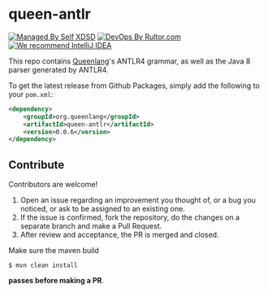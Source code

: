 # queen-antlr

[![Managed By Self XDSD](https://self-xdsd.com/b/mbself.svg)](https://self-xdsd.com/p/jvmqueen/queen-antlr?provider=github)
[![DevOps By Rultor.com](http://www.rultor.com/b/jvmqueen/queen-antlr)](http://www.rultor.com/p/jvmqueen/queen-antlr)
[![We recommend IntelliJ IDEA](http://amihaiemil.github.io/images/intellij-idea-recommend.svg)](https://www.jetbrains.com/idea/)

This repo contains [Queenlang](https://queenlang.org/)'s ANTLR4 grammar, as well as the Java 8 parser generated
by ANTLR4.

To get the latest release from Github Packages, simply add the following to your ``pom.xml``:

```xml
<dependency>
    <groupId>org.queenlang</groupId>
    <artifactId>queen-antlr</artifactId>
    <version>0.0.6</version>
</dependency>
```

## Contribute

Contributors are welcome!

1. Open an issue regarding an improvement you thought of, or a bug you noticed, or ask to be assigned to an existing one.
2. If the issue is confirmed, fork the repository, do the changes on a separate branch and make a Pull Request.
3. After review and acceptance, the PR is merged and closed.

Make sure the maven build

``$ mvn clean install``

**passes before making a PR**. 
